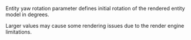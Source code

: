 Entity yaw rotation parameter defines initial rotation of the rendered entity model in degrees.

Larger values may cause some rendering issues due to the render engine limitations.